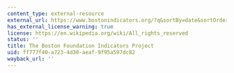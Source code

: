 ```yaml
---
content_type: external-resource
external_url: https://www.bostonindicators.org/?q&sortBy=date&sortOrder=desc&page=1
has_external_license_warning: true
license: https://en.wikipedia.org/wiki/All_rights_reserved
status: ''
title: The Boston Foundation Indicators Project
uid: ff777f40-a723-4d30-aeaf-9f95a597dc82
wayback_url: ''
---
```


